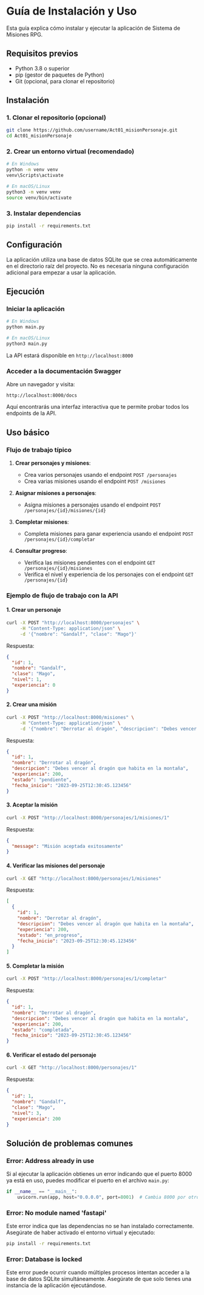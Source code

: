 # Guía de Instalación y Uso

Esta guía explica cómo instalar y ejecutar la aplicación de Sistema de Misiones RPG.

## Requisitos previos

- Python 3.8 o superior
- pip (gestor de paquetes de Python)
- Git (opcional, para clonar el repositorio)

## Instalación

### 1. Clonar el repositorio (opcional)

```bash
git clone https://github.com/username/Act01_misionPersonaje.git
cd Act01_misionPersonaje
```

### 2. Crear un entorno virtual (recomendado)

```bash
# En Windows
python -m venv venv
venv\Scripts\activate

# En macOS/Linux
python3 -m venv venv
source venv/bin/activate
```

### 3. Instalar dependencias

```bash
pip install -r requirements.txt
```

## Configuración

La aplicación utiliza una base de datos SQLite que se crea automáticamente en el directorio raíz del proyecto. No es necesaria ninguna configuración adicional para empezar a usar la aplicación.

## Ejecución

### Iniciar la aplicación

```bash
# En Windows
python main.py

# En macOS/Linux
python3 main.py
```

La API estará disponible en `http://localhost:8000`

### Acceder a la documentación Swagger

Abre un navegador y visita:

```
http://localhost:8000/docs
```

Aquí encontrarás una interfaz interactiva que te permite probar todos los endpoints de la API.

## Uso básico

### Flujo de trabajo típico

1. **Crear personajes y misiones**:
   - Crea varios personajes usando el endpoint `POST /personajes`
   - Crea varias misiones usando el endpoint `POST /misiones`

2. **Asignar misiones a personajes**:
   - Asigna misiones a personajes usando el endpoint `POST /personajes/{id}/misiones/{id}`

3. **Completar misiones**:
   - Completa misiones para ganar experiencia usando el endpoint `POST /personajes/{id}/completar`

4. **Consultar progreso**:
   - Verifica las misiones pendientes con el endpoint `GET /personajes/{id}/misiones`
   - Verifica el nivel y experiencia de los personajes con el endpoint `GET /personajes/{id}`

### Ejemplo de flujo de trabajo con la API

#### 1. Crear un personaje

```bash
curl -X POST "http://localhost:8000/personajes" \
     -H "Content-Type: application/json" \
     -d '{"nombre": "Gandalf", "clase": "Mago"}'
```

Respuesta:
```json
{
  "id": 1,
  "nombre": "Gandalf",
  "clase": "Mago",
  "nivel": 1,
  "experiencia": 0
}
```

#### 2. Crear una misión

```bash
curl -X POST "http://localhost:8000/misiones" \
     -H "Content-Type: application/json" \
     -d '{"nombre": "Derrotar al dragón", "descripcion": "Debes vencer al dragón que habita en la montaña", "experiencia": 200}'
```

Respuesta:
```json
{
  "id": 1,
  "nombre": "Derrotar al dragón",
  "descripcion": "Debes vencer al dragón que habita en la montaña",
  "experiencia": 200,
  "estado": "pendiente",
  "fecha_inicio": "2023-09-25T12:30:45.123456"
}
```

#### 3. Aceptar la misión

```bash
curl -X POST "http://localhost:8000/personajes/1/misiones/1"
```

Respuesta:
```json
{
  "message": "Misión aceptada exitosamente"
}
```

#### 4. Verificar las misiones del personaje

```bash
curl -X GET "http://localhost:8000/personajes/1/misiones"
```

Respuesta:
```json
[
  {
    "id": 1,
    "nombre": "Derrotar al dragón",
    "descripcion": "Debes vencer al dragón que habita en la montaña",
    "experiencia": 200,
    "estado": "en_progreso",
    "fecha_inicio": "2023-09-25T12:30:45.123456"
  }
]
```

#### 5. Completar la misión

```bash
curl -X POST "http://localhost:8000/personajes/1/completar"
```

Respuesta:
```json
{
  "id": 1,
  "nombre": "Derrotar al dragón",
  "descripcion": "Debes vencer al dragón que habita en la montaña",
  "experiencia": 200,
  "estado": "completada",
  "fecha_inicio": "2023-09-25T12:30:45.123456"
}
```

#### 6. Verificar el estado del personaje

```bash
curl -X GET "http://localhost:8000/personajes/1"
```

Respuesta:
```json
{
  "id": 1,
  "nombre": "Gandalf",
  "clase": "Mago",
  "nivel": 3,
  "experiencia": 200
}
```

## Solución de problemas comunes

### Error: Address already in use

Si al ejecutar la aplicación obtienes un error indicando que el puerto 8000 ya está en uso, puedes modificar el puerto en el archivo `main.py`:

```python
if __name__ == "__main__":
    uvicorn.run(app, host="0.0.0.0", port=8001)  # Cambia 8000 por otro puerto
```

### Error: No module named 'fastapi'

Este error indica que las dependencias no se han instalado correctamente. Asegúrate de haber activado el entorno virtual y ejecutado:

```bash
pip install -r requirements.txt
```

### Error: Database is locked

Este error puede ocurrir cuando múltiples procesos intentan acceder a la base de datos SQLite simultáneamente. Asegúrate de que solo tienes una instancia de la aplicación ejecutándose.
